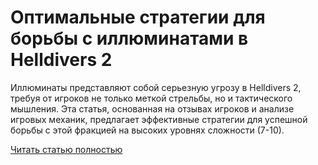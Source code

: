 # Оптимальные стратегии для борьбы с иллюминатами в Helldivers 2



Иллюминаты представляют собой серьезную угрозу в Helldivers 2, требуя от игроков не только меткой стрельбы, но и тактического мышления. Эта статья, основанная на отзывах игроков и анализе игровых механик, предлагает эффективные стратегии для успешной борьбы с этой фракцией на высоких уровнях сложности (7-10).

[Читать статью полностью](https://xyberbara.com/gaming/illuminate-helldivers-2/)
